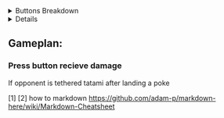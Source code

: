 <details>
<summary>Buttons Breakdown</summary>
## Neutral
You can press a lot of buttons
  
- f.s
  - no combo! (tatami if tethered!)
  - counterhit combos into Kibari
- 5H
  - Slower than f.s but slightly disjointed
  - combos into Kibari
- c.s
  - combos into 5H > Kibari
  - can be used to start a schmixup on block
- 2HS (Unsafe)
  - combos into Kibari
- Kibari (H or S)
- j.s > YOUZ
- j.HS
7Defensive
  On wakeup or When being rushed on
- 5p is the fastest button (4 frames)
  
## Offensive
  Opponent wakeup or punishes

</details>

<details># GETTEM BOI
## Punish:
  Standing/Blocking = c.S > 5H > 41236H~H 
  IF DASHING = c.s > f.s > 5h > 41236~H
</details>

## Gameplan:
### Press button recieve damage
If opponent is tethered tatami after landing a poke


[1]
[2] how to markdown https://github.com/adam-p/markdown-here/wiki/Markdown-Cheatsheet
